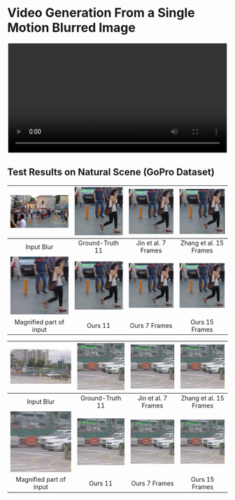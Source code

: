 # Video Generation From a Single Motion Blurred Image


<p align="center">
  <video src="samples/m1.mp4" width="500px"></video>
</p>




## Test Results on Natural Scene (GoPro Dataset)

| ![](/samples/s1.png)  | ![](/samples/s1_gt.gif) | ![](/samples/s1_jin.gif) | ![](/samples/s1_zhang.gif) |
| :----------: | :----------: | :----------: | :----------: |
| Input Blur  | Ground-Truth 11 | Jin et al. 7 Frames | Zhang et al. 15 Frames |
| ![](/samples/s1_mag.png)  | ![](/samples/s1_ours_11.gif) | ![](/samples/s1_ours_7.gif) | ![](/samples/s1_ours_15.gif) |
| Magnified part of input  | Ours 11 | Ours 7 Frames | Ours 15 Frames |


| ![](/samples/s2.png)  | ![](/samples/s2_gt.gif) | ![](/samples/s2_jin.gif) | ![](/samples/s2_zhang.gif) |
| :----------: | :----------: | :----------: | :----------: |
| Input Blur  | Ground-Truth 11 | Jin et al. 7 Frames | Zhang et al. 15 Frames |
| ![](/samples/s2_mag.png)  | ![](/samples/s2_ours_11.gif) | ![](/samples/s2_ours_7.gif) | ![](/samples/s2_ours_15.gif) |
| Magnified part of input  | Ours 11 | Ours 7 Frames | Ours 15 Frames |
